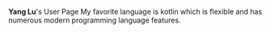 **Yang Lu**'s User Page
My favorite language is kotlin which is flexible and has numerous modern programming language features.
